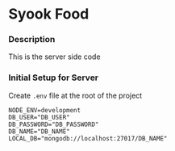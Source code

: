 # Syook Food

### Description

This is the server side code

### Initial Setup for Server

Create `.env` file at the root of the project

```
NODE_ENV=development
DB_USER="DB_USER"
DB_PASSWORD="DB_PASSWORD"
DB_NAME="DB_NAME"
LOCAL_DB="mongodb://localhost:27017/DB_NAME"
```
